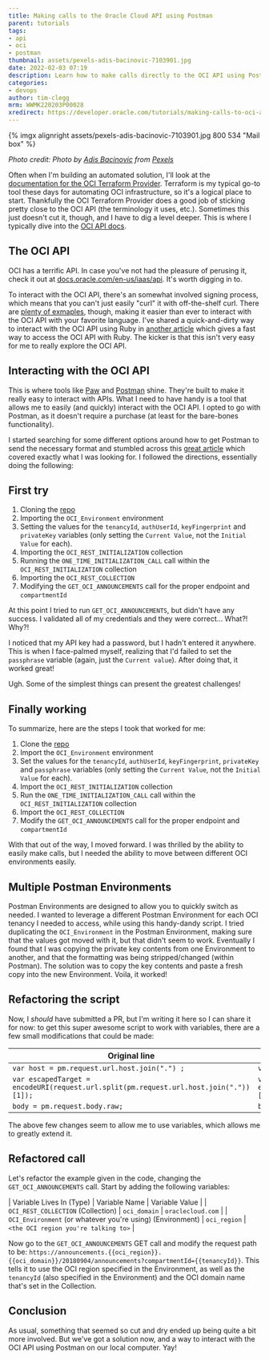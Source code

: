 ```yaml
---
title: Making calls to the Oracle Cloud API using Postman
parent: tutorials
tags:
- api
- oci
- postman
thumbnail: assets/pexels-adis-bacinovic-7103901.jpg
date: 2022-02-03 07:19
description: Learn how to make calls directly to the OCI API using Postman.
categories:
- devops
author: tim-clegg
mrm: WWMK220203P00028
xredirect: https://developer.oracle.com/tutorials/making-calls-to-oci-api-with-postman/
---
```


{% imgx alignright assets/pexels-adis-bacinovic-7103901.jpg 800 534 "Mail box" %}

*Photo credit: Photo by [Adis Bacinovic](https://www.pexels.com/@adis-bacinovic-29729722?utm_content=attributionCopyText&utm_medium=referral&utm_source=pexels) from [Pexels](https://www.pexels.com/photo/close-up-shot-of-a-mailbox-7103901/?utm_content=attributionCopyText&utm_medium=referral&utm_source=pexels)*

Often when I'm building an automated solution, I'll look at the [documentation for the OCI Terraform Provider](https://registry.terraform.io/providers/hashicorp/oci/latest/docs). Terraform is my typical go-to tool these days for automating OCI infrastructure, so it's a logical place to start. Thankfully the OCI Terraform Provider does a good job of sticking pretty close to the OCI API (the terminology it uses, etc.). Sometimes this just doesn't cut it, though, and I have to dig a level deeper. This is where I typically dive into the [OCI API docs](https://docs.oracle.com/en-us/iaas/api/#/).

## The OCI API

OCI has a terrific API. In case you've not had the pleasure of perusing it, check it out at [docs.oracle.com/en-us/iaas/api](https://docs.oracle.com/en-us/iaas/api/#/). It's worth digging in to.

To interact with the OCI API, there's an somewhat involved signing process, which means that you can't just easily "curl" it with off-the-shelf curl. There are [plenty of exmaples](https://docs.oracle.com/en-us/iaas/Content/API/Concepts/signingrequests.htm), though, making it easier than ever to interact with the OCI API with your favorite language. I've shared a quick-and-dirty way to interact with the OCI API using Ruby in [another article](https://blogs.oracle.com/developers/post/making-quick-and-dirty-rest-calls-to-the-oci-api-in-ruby) which gives a fast way to access the OCI API with Ruby. The kicker is that this isn't very easy for me to really explore the OCI API.

## Interacting with the OCI API

This is where tools like [Paw](https://paw.cloud) and [Postman](https://www.postman.com) shine. They're built to make it really easy to interact with APIs. What I need to have handy is a tool that allows me to easily (and quickly) interact with the OCI API. I opted to go with Postman, as it doesn't require a purchase (at least for the bare-bones functionality).

I started searching for some different options around how to get Postman to send the necessary format and stumbled across this [great article](https://www.ateam-oracle.com/post/invoking-oci-rest-apis-using-postman) which covered exactly what I was looking for. I followed the directions, essentially doing the following:

## First try

1. Cloning the [repo](https://github.com/ashishksingh/postman_collection_for_oci_rest/blob/master/OCI_REST_COLLECTION.postman_collection.json)
2. Importing the `OCI_Environment` environment
3. Setting the values for the `tenancyId`, `authUserId`, `keyFingerprint` and `privateKey` variables (only setting the `Current Value`, not the `Initial Value` for each).
4. Importing the `OCI_REST_INITIALIZATION` collection
5. Running the `ONE_TIME_INITIALIZATION_CALL` call within the `OCI_REST_INITIALIZATION` collection
6. Importing the `OCI_REST_COLLECTION`
7. Modifying the `GET_OCI_ANNOUNCEMENTS` call for the proper endpoint and `compartmentId`

At this point I tried to run `GET_OCI_ANNOUNCEMENTS`, but didn't have any success. I validated all of my credentials and they were correct... What?!  Why?!

I noticed that my API key had a password, but I hadn't entered it anywhere. This is when I face-palmed myself, realizing that I'd failed to set the `passphrase` variable (again, just the `Current value`). After doing that, it worked great!

Ugh. Some of the simplest things can present the greatest challenges!

## Finally working

To summarize, here are the steps I took that worked for me:

1. Clone the [repo](https://github.com/ashishksingh/postman_collection_for_oci_rest/blob/master/OCI_REST_COLLECTION.postman_collection.json)
2. Import the `OCI_Environment` environment
3. Set the values for the `tenancyId`, `authUserId`, `keyFingerprint`, `privateKey` and `passphrase` variables (only setting the `Current Value`, not the `Initial Value` for each).
4. Import the `OCI_REST_INITIALIZATION` collection
5. Run the `ONE_TIME_INITIALIZATION_CALL` call within the `OCI_REST_INITIALIZATION` collection
6. Import the `OCI_REST_COLLECTION`
7. Modify the `GET_OCI_ANNOUNCEMENTS` call for the proper endpoint and `compartmentId`

With that out of the way, I moved forward. I was thrilled by the ability to easily make calls, but I needed the ability to move between different OCI environments easily.

## Multiple Postman Environments

Postman Environments are designed to allow you to quickly switch as needed. I wanted to leverage a different Postman Environment for each OCI tenancy I needed to access, while using this handy-dandy script. I tried duplicating the `OCI_Environment` in the Postman Environment, making sure that the values got moved with it, but that didn't seem to work. Eventually I found that I was copying the private key contents from one Environment to another, and that the formatting was being stripped/changed (within Postman). The solution was to copy the key contents and paste a fresh copy into the new Environment. Voila,  it worked!

## Refactoring the script

Now, I *should* have submitted a PR, but I'm writing it here so I can share it for now: to get this super awesome script to work with variables, there are a few small modifications that could be made:

| Original line | New line |
|---------------|----------|
| `var host = pm.request.url.host.join(".") ;` | `var host = pm.variables.replaceIn(pm.request.url.host.join("."));` |
| `var escapedTarget = encodeURI(request.url.split(pm.request.url.host.join("."))[1]);` | `var escapedTarget = encodeURI(pm.variables.replaceIn(request.url.split(pm.request.url.host.join(".")))[1]);` |
| `body = pm.request.body.raw;` | `body = pm.variables.replaceIn(pm.request.body.raw);` |

The above few changes seem to allow me to use variables, which allows me to greatly extend it.

## Refactored call

Let's refactor the example given in the code, changing the `GET_OCI_ANNOUNCEMENTS` call. Start by adding the following variables:

| Variable Lives In (Type) | Variable Name | Variable Value |
| `OCI_REST_COLLECTION` (Collection) | `oci_domain` | `oraclecloud.com` |
| `OCI_Environment` (or whatever you're using) (Environment) | `oci_region` | `<the OCI region you're talking to>` |

Now go to the `GET_OCI_ANNOUNCEMENTS` GET call and modify the request path to be: `https://announcements.{{oci_region}}.{{oci_domain}}/20180904/announcements?compartmentId={{tenancyId}}`. This tells it to use the OCI region specified in the Environment, as well as the `tenancyId` (also specified in the Environment) and the OCI domain name that's set in the Collection.

## Conclusion

As usual, something that seemed so cut and dry ended up being quite a bit more involved. But we've got a solution now, and a way to interact with the OCI API using Postman on our local computer. Yay!
